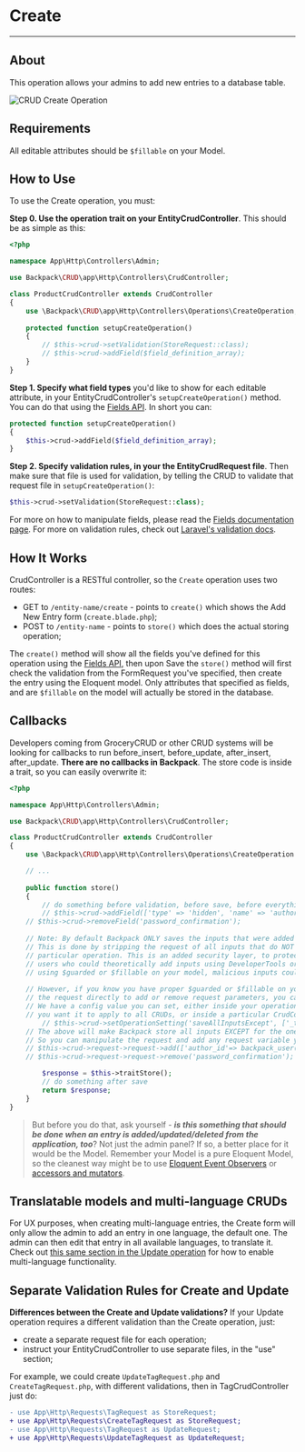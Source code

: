 # Create

---

<a name="about"></a>
## About

This operation allows your admins to add new entries to a database table.

![CRUD Create Operation](https://backpackforlaravel.com/uploads/screenshots/news_add.png)

<a name="requirements"></a>
## Requirements

All editable attributes should be ```$fillable``` on your Model.

<a name="how-to-use"></a>
## How to Use

To use the Create operation, you must:

**Step 0. Use the operation trait on your EntityCrudController**. This should be as simple as this:

```php
<?php

namespace App\Http\Controllers\Admin;

use Backpack\CRUD\app\Http\Controllers\CrudController;

class ProductCrudController extends CrudController
{
    use \Backpack\CRUD\app\Http\Controllers\Operations\CreateOperation;
    
    protected function setupCreateOperation()
	{
		// $this->crud->setValidation(StoreRequest::class);
		// $this->crud->addField($field_definition_array);
	}
}
```

**Step 1. Specify what field types** you'd like to show for each editable attribute, in your EntityCrudController's ```setupCreateOperation()``` method. You can do that using the [Fields API](/docs/{{version}}/crud-fields#fields-api). In short you can:

```php
protected function setupCreateOperation()
{
	$this->crud->addField($field_definition_array);
}
```

**Step 2. Specify validation rules, in your the EntityCrudRequest file**. Then make sure that file is used for validation, by telling the CRUD to validate that request file in ```setupCreateOperation()```:
```php
$this->crud->setValidation(StoreRequest::class);
```

For more on how to manipulate fields, please read the [Fields documentation page](/docs/{{version}}/crud-fields). For more on validation rules, check out [Laravel's validation docs](https://laravel.com/docs/master/validation#available-validation-rules).

<a name="how-it-works"></a>
## How It Works

CrudController is a RESTful controller, so the ```Create``` operation uses two routes:
- GET to ```/entity-name/create``` - points to ```create()``` which shows the Add New Entry form (```create.blade.php```);
- POST to ```/entity-name``` - points to ```store()``` which does the actual storing operation;

The ```create()``` method will show all the fields you've defined for this operation using the [Fields API](/docs/{{version}}/crud-fields#fields-api), then upon Save the ```store()``` method will first check the validation from the FormRequest you've specified, then create the entry using the Eloquent model. Only attributes that specified as fields, and are ```$fillable``` on the model will actually be stored in the database.

<a name="callbacks"></a>
## Callbacks

Developers coming from GroceryCRUD or other CRUD systems will be looking for callbacks to run before_insert, before_update, after_insert, after_update. **There are no callbacks in Backpack**. The store code is inside a trait, so you can easily overwrite it:

```php
<?php

namespace App\Http\Controllers\Admin;

use Backpack\CRUD\app\Http\Controllers\CrudController;

class ProductCrudController extends CrudController
{
    use \Backpack\CRUD\app\Http\Controllers\Operations\CreateOperation { store as traitStore; }

    // ...
    
    public function store()
    {
    	// do something before validation, before save, before everything; for example:
        // $this->crud->addField(['type' => 'hidden', 'name' => 'author_id']);
	// $this->crud->removeField('password_confirmation');
	
	// Note: By default Backpack ONLY saves the inputs that were added onpage using Backpack fields.
	// This is done by stripping the request of all inputs that do NOT match Backpack fields for this
	// particular operation. This is an added security layer, to protect your database from malicious
	// users who could theoretically add inputs using DeveloperTools or JavaScript. If you're not properly
	// using $guarded or $fillable on your model, malicious inputs could get you into trouble.
	
	// However, if you know you have proper $guarded or $fillable on your model, andyou want to manipulate 
	// the request directly to add or remove request parameters, you can also do that.
	// We have a config value you can set, either inside your operation in `config/backpack/crud.php` if
	// you want it to apply to all CRUDs, or inside a particular CrudController:
    	// $this->crud->setOperationSetting('saveAllInputsExcept', ['_token', '_method', 'http_referrer', 'current_tab', 'save_action']);
	// The above will make Backpack store all inputs EXCEPT for the ones it uses for various features.
	// So you can manipulate the request and add any request variable you'd like.
	// $this->crud->request->request->add(['author_id'=> backpack_user()->id]);
	// $this->crud->request->request->remove('password_confirmation');

    	$response = $this->traitStore();
    	// do something after save
    	return $response;
    }
}
```

>But before you do that, ask yourself - **_is this something that should be done when an entry is added/updated/deleted from the application, too_**? Not just the admin panel? If so, a better place for it would be the Model. Remember your Model is a pure Eloquent Model, so the cleanest way might be to use [Eloquent Event Observers](https://laravel.com/docs/5.5/eloquent#events) or [accessors and mutators](https://laravel.com/docs/master/eloquent-mutators#accessors-and-mutators).

<a name="translatable-models"></a>
## Translatable models and multi-language CRUDs

For UX purposes, when creating multi-language entries, the Create form will only allow the admin to add an entry in one language, the default one. The admin can then edit that entry in all available languages, to translate it. Check out [this same section in the Update operation](/docs/{{version}}/crud-operation-update#translatable-models) for how to enable multi-language functionality.

<a name="separate-validation"></a>
## Separate Validation Rules for Create and Update

**Differences between the Create and Update validations?** If your Update operation requires a different validation than the Create operation, just:
- create a separate request file for each operation;
- instruct your EntityCrudController to use separate files, in the "use" section;

For example, we could create ```UpdateTagRequest.php``` and ```CreateTagRequest.php```, with different validations, then in TagCrudController just do:
```diff
- use App\Http\Requests\TagRequest as StoreRequest;
+ use App\Http\Requests\CreateTagRequest as StoreRequest;
- use App\Http\Requests\TagRequest as UpdateRequest;
+ use App\Http\Requests\UpdateTagRequest as UpdateRequest;
```

